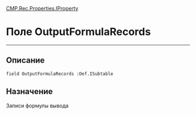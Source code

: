 ﻿---
Link: CMP.Rec.Properties.IProperty.@OutputFormulaRecords
---

<!---  Навигация
[Имя проекта](#) :
-->
[CMP.Rec.Properties.IProperty](Default)

# Поле OutputFormulaRecords
---

## Описание

    field OutputFormulaRecords :Def.ISubtable

<!--
## Аргументы{#Args}

### Аргумент1

Описание аргумента 1
-->

## Назначение

Записи формулы вывода

<!--
## Пример

    OutputFormulaRecords...
-->

